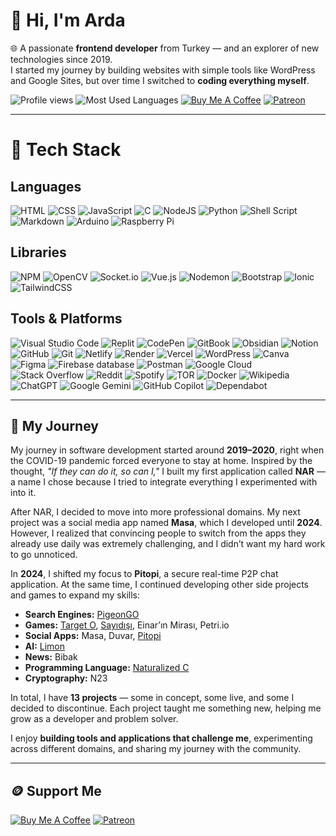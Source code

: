 # 👋 Hi, I'm Arda

🌐 A passionate **frontend developer** from Turkey — and an explorer of new technologies since 2019.  
I started my journey by building websites with simple tools like WordPress and Google Sites, but over time I switched to **coding everything myself**.  

![Profile views](https://komarev.com/ghpvc/?username=aardaakpinar&label=Profile%20views&color=23b5b5&style=flat-square) 
![Most Used Languages](https://img.shields.io/badge/Most_Used_Languages-HTML-orange?style=flat-square)
[![Buy Me A Coffee](https://img.shields.io/badge/Buy%20Me%20a%20Coffee-ffdd00?style=flat-square&logo=buy-me-a-coffee&logoColor=black)](https://buymeacoffee.com/aardaakpinar) 
[![Patreon](https://img.shields.io/badge/Patreon-F96854?style=flat-square&logo=patreon&logoColor=white)](https://patreon.com/aardaakpinar)

---

# 🧰 Tech Stack

## Languages

![HTML](https://img.shields.io/badge/HTML-%23323330.svg?style=for-the-badge&logo=html5&logoColor=f16529)
![CSS](https://img.shields.io/badge/CSS-%23323330.svg?style=for-the-badge&logo=css&logoColor=663399) 
![JavaScript](https://img.shields.io/badge/javascript-%23323330.svg?style=for-the-badge&logo=javascript&logoColor=%23F7DF1E)
![C](https://img.shields.io/badge/C-%2300599C.svg?style=for-the-badge&logo=c&logoColor=white)
![NodeJS](https://img.shields.io/badge/node.js-6DA55F?style=for-the-badge&logo=node.js&logoColor=white)
![Python](https://img.shields.io/badge/python-3670A0?style=for-the-badge&logo=python&logoColor=ffdd54)
![Shell Script](https://img.shields.io/badge/shell_script-%23121011.svg?style=for-the-badge&logo=gnu-bash&logoColor=white) 
![Markdown](https://img.shields.io/badge/markdown-%23000000.svg?style=for-the-badge&logo=markdown&logoColor=white) 
![Arduino](https://img.shields.io/badge/Arduino-199a9f?style=for-the-badge&logo=Arduino&logoColor=white)
![Raspberry Pi](https://img.shields.io/badge/-RaspberryPi-C51A4A?style=for-the-badge&logo=Raspberry-Pi) 


## Libraries
![NPM](https://img.shields.io/badge/NPM-%23CB3837.svg?style=for-the-badge&logo=npm&logoColor=white)
![OpenCV](https://img.shields.io/badge/opencv-%23white.svg?style=for-the-badge&logo=opencv&logoColor=white) 
![Socket.io](https://img.shields.io/badge/Socket.io-black?style=for-the-badge&logo=socket.io&badgeColor=010101)
![Vue.js](https://img.shields.io/badge/vuejs-%2335495e.svg?style=for-the-badge&logo=vuedotjs&logoColor=%234FC08D)
![Nodemon](https://img.shields.io/badge/NODEMON-%23323330.svg?style=for-the-badge&logo=nodemon&logoColor=%BBDEAD)
![Bootstrap](https://img.shields.io/badge/bootstrap-%238511FA.svg?style=for-the-badge&logo=bootstrap&logoColor=white)
![Ionic](https://img.shields.io/badge/Ionic-%233880FF.svg?style=for-the-badge&logo=Ionic&logoColor=white)
![TailwindCSS](https://img.shields.io/badge/tailwindcss-%2338B2AC.svg?style=for-the-badge&logo=tailwind-css&logoColor=white)


## Tools & Platforms
![Visual Studio Code](https://img.shields.io/badge/Visual%20Studio%20Code-0078d7.svg?style=for-the-badge&logo=visual-studio-code&logoColor=white)
![Replit](https://img.shields.io/badge/Replit-DD1200?style=for-the-badge&logo=Replit&logoColor=white)
![CodePen](https://img.shields.io/badge/CodePen-white?style=for-the-badge&logo=codepen&logoColor=black)
![GitBook](https://img.shields.io/badge/GitBook-%23000000.svg?style=for-the-badge&logo=gitbook&logoColor=white)
![Obsidian](https://img.shields.io/badge/Obsidian-%23483699.svg?style=for-the-badge&logo=obsidian&logoColor=white)
![Notion](https://img.shields.io/badge/Notion-%23000000.svg?style=for-the-badge&logo=notion&logoColor=white)
![GitHub](https://img.shields.io/badge/github-%23121011.svg?style=for-the-badge&logo=github&logoColor=white)
![Git](https://img.shields.io/badge/git-%23F05033.svg?style=for-the-badge&logo=git&logoColor=white)
![Netlify](https://img.shields.io/badge/netlify-%23000000.svg?style=for-the-badge&logo=netlify&logoColor=#00C7B7)
![Render](https://img.shields.io/badge/Render-%46E3B7.svg?style=for-the-badge&logo=render&logoColor=white)
![Vercel](https://img.shields.io/badge/vercel-%23000000.svg?style=for-the-badge&logo=vercel&logoColor=white)
![WordPress](https://img.shields.io/badge/WordPress-%23117AC9.svg?style=for-the-badge&logo=WordPress&logoColor=white) 
![Canva](https://img.shields.io/badge/Canva-%2300C4CC.svg?style=for-the-badge&logo=Canva&logoColor=white) 
![Figma](https://img.shields.io/badge/figma-%23F24E1E.svg?style=for-the-badge&logo=figma&logoColor=white)
![Firebase database](https://img.shields.io/badge/firebase%20DataBase-F38020?style=for-the-badge&logo=firebase&logoColor=white)
![Postman](https://img.shields.io/badge/Postman-FF6C37?style=for-the-badge&logo=postman&logoColor=white)
![Google Cloud](https://img.shields.io/badge/Google%20Cloud-%234285F4.svg?style=for-the-badge&logo=google-cloud&logoColor=white) 
![Stack Overflow](https://img.shields.io/badge/-Stackoverflow-FE7A16?style=for-the-badge&logo=stack-overflow&logoColor=white)
![Reddit](https://img.shields.io/badge/Reddit-%23FF4500.svg?style=for-the-badge&logo=Reddit&logoColor=white)
![Spotify](https://img.shields.io/badge/Spotify-1ED760?style=for-the-badge&logo=spotify&logoColor=white)
![TOR](https://img.shields.io/badge/tor-%237E4798.svg?style=for-the-badge&logo=tor-project&logoColor=white)
![Docker](https://img.shields.io/badge/docker-%230db7ed.svg?style=for-the-badge&logo=docker&logoColor=white)
![Wikipedia](https://img.shields.io/badge/Wikipedia-%23000000.svg?style=for-the-badge&logo=wikipedia&logoColor=white)
![ChatGPT](https://img.shields.io/badge/chatGPT-74aa9c?style=for-the-badge&logo=openai&logoColor=white)
![Google Gemini](https://img.shields.io/badge/google%20gemini-8E75B2?style=for-the-badge&logo=google%20gemini&logoColor=white)
![GitHub Copilot](https://img.shields.io/badge/github_copilot-8957E5?style=for-the-badge&logo=github-copilot&logoColor=white)
![Dependabot](https://img.shields.io/badge/dependabot-025E8C?style=for-the-badge&logo=dependabot&logoColor=white)


---


## 🧭 My Journey

My journey in software development started around **2019–2020**, right when the COVID-19 pandemic forced everyone to stay at home. Inspired by the thought, _"If they can do it, so can I,"_ I built my first application called **NAR** — a name I chose because I tried to integrate everything I experimented with into it.

After NAR, I decided to move into more professional domains. My next project was a social media app named **Masa**, which I developed until **2024**. However, I realized that convincing people to switch from the apps they already use daily was extremely challenging, and I didn’t want my hard work to go unnoticed.  

In **2024**, I shifted my focus to **Pitopi**, a secure real-time P2P chat application. At the same time, I continued developing other side projects and games to expand my skills:  

- **Search Engines:** [PigeonGO](https://github.com/aardaakpinar/pigeongo)  
- **Games:** [Target O](https://github.com/aardaakpinar/targeto), [Sayıdışı](https://github.com/aardaakpinar/sayidisi), Einar’ın Mirası, Petri.io  
- **Social Apps:** Masa, Duvar, [Pitopi](https://github.com/pitopichat/pitopichat)  
- **AI:** [Limon](https://github.com/aardaakpinar/limon)  
- **News:** Bibak  
- **Programming Language:** [Naturalized C](https://github.com/naturalizedc/naturalizedc)  
- **Cryptography:** N23  

In total, I have **13 projects** — some in concept, some live, and some I decided to discontinue. Each project taught me something new, helping me grow as a developer and problem solver.  

I enjoy **building tools and applications that challenge me**, experimenting across different domains, and sharing my journey with the community.

---

## 🪙 Support Me

[![Buy Me A Coffee](https://img.shields.io/badge/Buy%20Me%20a%20Coffee-ffdd00?style=for-the-badge&logo=buy-me-a-coffee&logoColor=black)](https://buymeacoffee.com/aardaakpinar) 
[![Patreon](https://img.shields.io/badge/Patreon-F96854?style=for-the-badge&logo=patreon&logoColor=white)](https://patreon.com/aardaakpinar)
